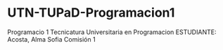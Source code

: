 # UTN-TUPaD-Programacion1
Programacio 1
Tecnicatura Universitaria en Programacion
ESTUDIANTE:
Acosta, Alma Sofia 
Comisión 1
